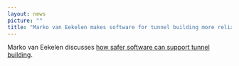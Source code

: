 ```yaml
---
layout: news
picture: ""
title: "Marko van Eekelen makes software for tunnel building more reliable "
---
```


<p>Marko van Eekelen discusses <a href="https://www.versen.nl/downloads/612">how safer software can support tunnel building</a>.</p>

		
